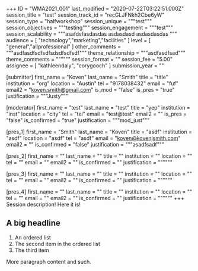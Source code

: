 +++
ID = "WMA2021_001"
last_modified = "2020-07-22T03:22:51.000Z"
session_title = "test"
session_track_id = "recGLJFNkh2Cbe6yW"
session_type = "halfworkshop"
session_unique = """test"""
session_objectives = """testing"""
session_engagement = """test"""
session_scalability = """asafdsfasdasdas
asdasdasd
asdasdasdas
"""
audience = [ "technology","marketing","facilities" ]
level = [ "general","allprofessional" ]
other_comments = """asdfasdfsdfsdfsdsdfsdfsdf"""
theme_relationship = """asdfasdfsad"""
theme_comments = """"""
session_format = ""
session_fee = "5.00"
assignee = [ "kathleendaly", "corygooch" ]
submission_year = ""

[submitter]
first_name = "Koven"
last_name = "Smith"
title = "title"
institution = "org"
location = "Austin"
tel = "9178038432"
email = "fuf"
email2 = "koven.smith@gmail.com"
is_mod = "false"
is_pres = "true"
justification = """Justy"""

[moderator]
first_name = "test"
last_name = "test"
title = "yep"
institution = "inst"
location = "city"
tel = "tel"
email = "test@test"
email2 = ""
is_pres = "false"
is_confirmed = "true"
justification = """mod_just"""

[pres_1]
first_name = "Smith"
last_name = "Koven"
title = "asdf"
institution = "asdf"
location = "asdf"
tel = "asdf"
email = "koven@kovenjsmith.com"
email2 = ""
is_confirmed = "false"
justification = """asadfsadf"""

[pres_2]
first_name = ""
last_name = ""
title = ""
institution = ""
location = ""
tel = ""
email = ""
email2 = ""
is_confirmed = ""
justification = """"""

[pres_3]
first_name = ""
last_name = ""
title = ""
institution = ""
location = ""
tel = ""
email = ""
email2 = ""
is_confirmed = ""
justification = """"""

[pres_4]
first_name = ""
last_name = ""
title = ""
institution = ""
location = ""
tel = ""
email = ""
email2 = ""
is_confirmed = ""
justification = """"""
+++
Session description! Here it is!
## A big headline
1. An ordered list
2. The second item in the ordered list
3. The third item

More paragraph content and such.
